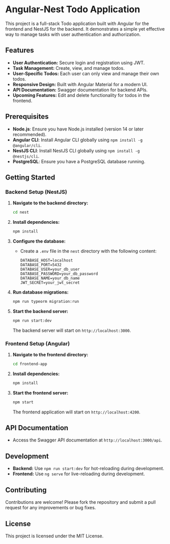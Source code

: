 # Angular-Nest Todo Application

This project is a full-stack Todo application built with Angular for the frontend and NestJS for the backend. It demonstrates a simple yet effective way to manage tasks with user authentication and authorization.

## Features

- **User Authentication:** Secure login and registration using JWT.
- **Task Management:** Create, view, and manage todos.
- **User-Specific Todos:** Each user can only view and manage their own todos.
- **Responsive Design:** Built with Angular Material for a modern UI.
- **API Documentation:** Swagger documentation for backend APIs.
- **Upcoming Features:** Edit and delete functionality for todos in the frontend.

## Prerequisites

- **Node.js**: Ensure you have Node.js installed (version 14 or later recommended).
- **Angular CLI**: Install Angular CLI globally using `npm install -g @angular/cli`.
- **NestJS CLI**: Install NestJS CLI globally using `npm install -g @nestjs/cli`.
- **PostgreSQL**: Ensure you have a PostgreSQL database running.

## Getting Started

### Backend Setup (NestJS)

1. **Navigate to the backend directory:**

   ```bash
   cd nest
   ```

2. **Install dependencies:**

   ```bash
   npm install
   ```

3. **Configure the database:**

   - Create a `.env` file in the `nest` directory with the following content:

     ```plaintext
     DATABASE_HOST=localhost
     DATABASE_PORT=5432
     DATABASE_USER=your_db_user
     DATABASE_PASSWORD=your_db_password
     DATABASE_NAME=your_db_name
     JWT_SECRET=your_jwt_secret
     ```

4. **Run database migrations:**

   ```bash
   npm run typeorm migration:run
   ```

5. **Start the backend server:**

   ```bash
   npm run start:dev
   ```

   The backend server will start on `http://localhost:3000`.

### Frontend Setup (Angular)

1. **Navigate to the frontend directory:**

   ```bash
   cd frontend-app
   ```

2. **Install dependencies:**

   ```bash
   npm install
   ```

3. **Start the frontend server:**

   ```bash
   npm start
   ```

   The frontend application will start on `http://localhost:4200`.

## API Documentation

- Access the Swagger API documentation at `http://localhost:3000/api`.

## Development

- **Backend:** Use `npm run start:dev` for hot-reloading during development.
- **Frontend:** Use `ng serve` for live-reloading during development.

## Contributing

Contributions are welcome! Please fork the repository and submit a pull request for any improvements or bug fixes.

## License

This project is licensed under the MIT License.
